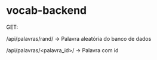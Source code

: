 # vocab-backend

GET:

/api/palavras/rand/ -> Palavra aleatória do banco de dados

/api/palavras/<palavra_id>/ -> Palavra com id
